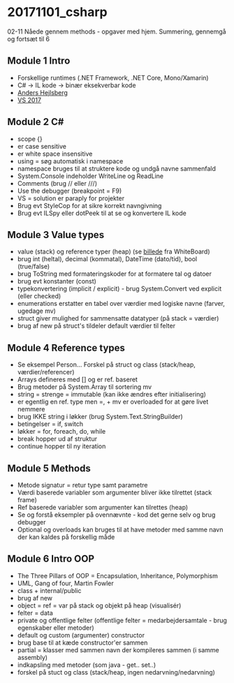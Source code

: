 # 20171101_csharp

02-11 Nåede gennem methods - opgaver med hjem. Summering, gennemgå og fortsæt til 6

## Module 1 Intro
- Forskellige runtimes (.NET Framework, .NET Core, Mono/Xamarin)
- C# -> IL kode -> binær eksekverbar kode
- [Anders Hejlsberg](https://en.wikipedia.org/wiki/Anders_Hejlsberg)
- [VS 2017](https://www.visualstudio.com/)

## Module 2 C#
- scope {}
- er case sensitive
- er white space insensitive
- using = søg automatisk i namespace
- namespace bruges til at struktere kode og undgå navne sammenfald
- System.Console indeholder WriteLine og ReadLine
- Comments (brug // eller ///)
- Use the debugger (breakpoint = F9)
- VS = solution er paraply for projekter
- Brug evt StyleCop for at sikre korrekt navngivning
- Brug evt ILSpy eller dotPeek til at se og konvertere IL kode

## Module 3 Value types

- value (stack) og reference typer (heap) (se [billede](https://github.com/devcronberg/20171101_csharp/blob/master/ReadMe/CSHSHJ-32-1-live.png) fra WhiteBoard)
- brug int (heltal), decimal (kommatal), DateTime (dato/tid), bool (true/false)
- brug ToString med formateringskoder for at formatere tal og datoer
- brug evt konstanter (const)  
- typekonvertering (implicit / explicit) - brug System.Convert ved explicit (eller checked)
- enumerations erstatter en tabel over værdier med logiske navne (farver, ugedage mv)
- struct giver mulighed for sammensatte datatyper (på stack = værdier)
- brug af new på struct's tildeler default værdier til felter

## Module 4 Reference types
- Se eksempel Person... Forskel på struct og class (stack/heap, værdier/referencer)
- Arrays defineres med [] og er ref. baseret
- Brug metoder på System.Array til sortering mv
- string = strenge = immutable (kan ikke ændres efter initialisering)
- er egentlig en ref. type men =, + mv er overloaded for at gøre livet nemmere
- brug IKKE string i løkker (brug System.Text.StringBuilder)
- betingelser = if, switch
- løkker = for, foreach, do, while
- break hopper ud af struktur
- continue hopper til ny iteration

## Module 5 Methods
- Metode signatur = retur type samt parametre
- Værdi baserede variabler som argumenter bliver ikke tilrettet (stack frame)
- Ref baserede variabler som argumenter kan tilrettes (heap)
- Se og forstå eksempler på ovennævnte - kod det gerne selv og brug debugger
- Optional og overloads kan bruges til at have metoder med samme navn der kan kaldes på forskellig måde

## Module 6 Intro OOP
- The Three Pillars of OOP = Encapsulation, Inheritance, Polymorphism
- UML, Gang of four, Martin Fowler
- class + internal/public
- brug af new
- object = ref = var på stack og objekt på heap (visualisér)
- felter = data
- private og offentlige felter (offentlige felter = medarbejdersamtale - brug egenskaber eller metoder)
- default og custom (argumenter) constructor
- brug base til at kæde constructor'er sammen
- partial = klasser med sammen navn der kompileres sammen (i samme assembly)
- indkapsling med metoder (som java - get.. set..)
- forskel på stuct og class (stack/heap, ingen nedarvning/nedarvning)
